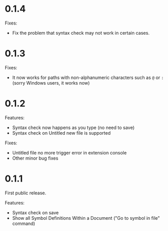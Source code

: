 # 0.1.4

Fixes:

- Fix the problem that syntax check may not work in certain cases.

# 0.1.3

Fixes:

- It now works for paths with non-alphanumeric characters such as `@` or `:` (sorry Windows users, it works now)

# 0.1.2

Features:

- Syntax check now happens as you type (no need to save)
- Syntax check on Untitled new file is supported

Fixes:

- Untitled file no more trigger error in extension console
- Other minor bug fixes

# 0.1.1

First public release.

Features:

- Syntax check on save
- Show all Symbol Definitions Within a Document ("Go to symbol in file" command)
